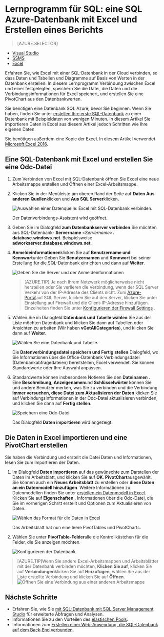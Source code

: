 <properties
    pageTitle="Verbinden Sie Excel mit SQL Datenbank | Microsoft Azure"
    description="Erfahren Sie, wie Microsoft Excel mit SQL Azure-Datenbank in die Cloud zu verbinden. Importieren Sie Daten für Berichte und Daten in Excel."
    services="sql-database"
    keywords="Verbindung auf excel, excel importieren"
    documentationCenter=""
    authors="joseidz"
    manager="jhubbard"
    editor=""/>


<tags
    ms.service="sql-database"
    ms.workload="data-management"
    ms.tgt_pltfrm="na"
    ms.devlang="na"
    ms.topic="get-started-article"
    ms.date="07/05/2016"
    ms.author="joseidz"/>


# <a name="sql-database-tutorial-connect-excel-to-an-azure-sql-database-and-create-a-report"></a>Lernprogramm für SQL: eine SQL Azure-Datenbank mit Excel und Erstellen eines Berichts

> [AZURE.SELECTOR]
- [Visual Studio](sql-database-connect-query.md)
- [SSMS](sql-database-connect-query-ssms.md)
- [Excel](sql-database-connect-excel.md)

Erfahren Sie, wie Excel mit einer SQL-Datenbank in der Cloud verbinden, so dass Daten und Tabellen und Diagramme auf Basis von Werten in der Datenbank erstellen. In diesem Lernprogramm Verbindung zwischen Excel und einer festgelegten, speichern Sie die Datei, die Daten und die Verbindungsinformationen für Excel speichert, und erstellen Sie eine PivotChart aus den Datenbankwerten.

Sie benötigen eine Datenbank SQL Azure, bevor Sie beginnen. Wenn Sie haben, finden Sie unter [erstellen Ihre erste SQL-Datenbank](sql-database-get-started.md) zu einer Datenbank mit Beispieldaten von wenigen Minuten. In diesem Artikel Sie importieren Daten in Excel aus diesem Artikel jedoch Schritten wie Ihre eigenen Daten.

Sie benötigen außerdem eine Kopie der Excel. In diesem Artikel verwendet [Microsoft Excel 2016](https://products.office.com/en-US/).

## <a name="connect-excel-to-a-sql-database-and-create-an-odc-file"></a>Eine SQL-Datenbank mit Excel und erstellen Sie eine Odc-Datei

1.  Zum Verbinden von Excel mit SQL-Datenbank öffnen Sie Excel eine neue Arbeitsmappe erstellen und Öffnen einer Excel-Arbeitsmappe.

2.  Klicken Sie in der Menüleiste am oberen Rand der Seite auf **Daten** **Aus anderen Quellen**klicken und **Aus SQL Server**klicken.

    ![Auswählen einer Datenquelle: Excel mit SQL-Datenbank verbinden.](./media/sql-database-connect-excel/excel_data_source.png)

    Der Datenverbindungs-Assistent wird geöffnet.

3.  Geben Sie im Dialogfeld **zum Datenbankserver verbinden** Sie möchten aus SQL-Datenbank- **Servername** <*Servername*>**. database.windows.net**. Beispielsweise **adworkserver.database.windows.net**.

4.  **Anmeldeinformationen**klicken Sie auf **Benutzername und Kennwort**unter Geben Sie **Benutzernamen** und **Kennwort** bei seiner Erstellung für die SQL-Datenbank einrichten und dann auf **Weiter**.

    ![Geben Sie die Server und der Anmeldeinformationen](./media/sql-database-connect-excel/connect-to-server.png)

    > [AZURE.TIP] Je nach Ihrem Netzwerk möglicherweise nicht herstellen oder Sie verlieren die Verbindung, wenn der SQL Server Verkehr von der IP-Adresse des Clients nicht. Zum [Azure-Portal](https://portal.azure.com/)auf SQL Server, klicken Sie auf den Server, klicken Sie unter Einstellung auf Firewall und die Client-IP-Adresse hinzufügen. Einzelheiten finden Sie unter [Konfigurieren der Firewall Settings](sql-database-configure-firewall-settings.md) .

5. Wählen Sie im Dialogfeld **Datenbank und Tabelle wählen** Sie aus der Liste möchten Datenbank und klicken Sie dann auf Tabellen oder Ansichten zu arbeiten (Wir haben **vGetAllCategories**), und klicken Sie dann auf **Weiter**.

    ![Wählen Sie eine Datenbank und Tabelle.](./media/sql-database-connect-excel/select-database-and-table.png)

    Die **Datenverbindungsdatei speichern und Fertig stellen** Dialogfeld, wo Sie Informationen über die Office-Datenbank Verbindungsdatei (Datenbankabfragedateien) bereitstellen, Excel verwendet. Sie können Standardwerte oder Ihre Auswahl anpassen.

6. Standardwerte können insbesondere Notieren Sie den **Dateinamen** . Eine **Beschreibung**, **Anzeigenamen**und **Schlüsselwörter** können Sie und andere Benutzer merken, was Sie zu verbinden und die Verbindung. **Immer versuchen, diese Datei zum Aktualisieren der Daten** klicken Sie auf Verbindungsinformationen in der Odc-Datei aktualisieren verbinden, und klicken Sie dann auf **Fertig stellen**.

    ![Speichern eine Odc-Datei](./media/sql-database-connect-excel/save-odc-file.png)

    Das Dialogfeld **Daten importieren** wird angezeigt.

## <a name="import-the-data-into-excel-and-create-a-pivot-chart"></a>Die Daten in Excel importieren und eine PivotChart erstellen
Sie haben die Verbindung und erstellt die Datei Daten und Informationen, lesen Sie zum Importieren der Daten.

1. Im Dialogfeld **Daten importieren** auf das gewünschte zum Darstellen der Daten im Arbeitsblatt, und klicken Sie auf **OK**. **PivotChart**ausgewählt. Sie können auch ein **Neues Arbeitsblatt** zu erstellen oder **diese Daten an ein Datenmodell hinzufügen**. Weitere Informationen zu Datenmodellen finden Sie unter [erstellen ein Datenmodell in Excel](https://support.office.com/article/Create-a-Data-Model-in-Excel-87E7A54C-87DC-488E-9410-5C75DBCB0F7B). Klicken Sie auf **Eigenschaften** , Informationen über die Odc-Datei, die Sie im vorherigen Schritt erstellt und Optionen zum Aktualisieren von Daten.

    ![Wählen das Format für die Daten in Excel](./media/sql-database-connect-excel/import-data.png)

    Das Arbeitsblatt hat nun eine leere PivotTables und PivotCharts.

8. Wählen Sie unter **PivotTable-Felder**alle die Kontrollkästchen für die Felder, die Sie anzeigen möchten.

    ![Konfigurieren der Datenbank.](./media/sql-database-connect-excel/power-pivot-results.png)

> [AZURE.TIP]Wenn Sie andere Excel-Arbeitsmappen und Arbeitsblätter mit der Datenbank verbinden möchten, **Klicken Sie auf**, klicken Sie auf **Verbindungen**klicken Sie auf **Hinzufügen**, wählen Sie aus der Liste erstellte Verbindung und klicken Sie auf **Öffnen**.
> ![Öffnen Sie eine Verbindung aus einer anderen Arbeitsmappe](./media/sql-database-connect-excel/open-from-another-workbook.png)

## <a name="next-steps"></a>Nächste Schritte

- Erfahren Sie, wie Sie [mit SQL-Datenbank mit SQL Server Management Studio](sql-database-connect-query-ssms.md) für erweiterte Abfragen und Analysen.
- Informationen Sie zu den Vorteilen des [elastischen Pools](sql-database-elastic-pool.md).
- Informationen zum [Erstellen einer Web-Anwendung, die SQL-Datenbank auf dem Back-End verbunden](../app-service-web/web-sites-dotnet-deploy-aspnet-mvc-app-membership-oauth-sql-database.md).
